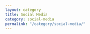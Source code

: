 ```yaml
---
layout: category
title: Social Media
category: social-media
permalink: "/category/social-media/"
---
```


